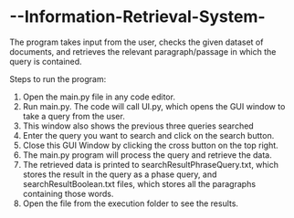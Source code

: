 # --Information-Retrieval-System-
The program takes input from the user, checks the given dataset of documents, and retrieves the relevant paragraph/passage in which the query is contained. 

Steps to run the program:
1. Open the main.py file in any code editor.
2. Run main.py. The code will call UI.py, which opens the GUI window to take a query from the user.
3. This window also shows the previous three queries searched
4. Enter the query you want to search and click on the search button.
5. Close this GUI Window by clicking the cross button on the top right.
5. The main.py program will process the query and retrieve the data.
6. The retrieved data is printed to searchResultPhraseQuery.txt, which stores the result in the query as a phase query, and searchResultBoolean.txt files, which stores all the paragraphs containing those words.
7. Open the file from the execution folder to see the results.
